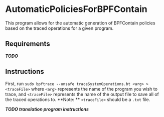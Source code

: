 # AutomaticPoliciesForBPFContain
This program allows for the automatic generation of BPFContain policies based on the traced operations for a given program.

## Requirements

***TODO***

## Instructions

First, run `sudo bpftrace --unsafe traceSystemOperations.bt <arg> > <traceFile>` where `<arg>` represents the name of the program you wish to trace, and `<traceFile>` represents the name of the output file to save all of the traced operations to. **Note: ** `<traceFile>` should be a `.txt` file.

***TODO translation program instructions***